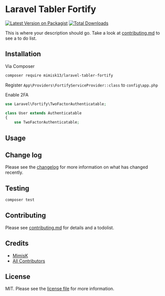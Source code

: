 # Laravel Tabler Fortify

[![Latest Version on Packagist][ico-version]][link-packagist]
[![Total Downloads][ico-downloads]][link-downloads]

This is where your description should go. Take a look at [contributing.md](contributing.md) to see a to do list.

## Installation

Via Composer

```bash
composer require mimisk13/laravel-tabler-fortify
```

Register `App\Providers\FortifyServiceProvider::class` to `config\app.php`

Enable 2FA

```php 
use Laravel\Fortify\TwoFactorAuthenticatable;

class User extends Authenticatable
{
    use TwoFactorAuthenticatable;

```

## Usage

## Change log

Please see the [changelog](changelog.md) for more information on what has changed recently.

## Testing

```bash
composer test
```

## Contributing

Please see [contributing.md](contributing.md) for details and a todolist.

## Credits

- [MimisK][link-author]
- [All Contributors][link-contributors]

## License

MIT. Please see the [license file](license.md) for more information.

[ico-version]: https://img.shields.io/packagist/v/mimisk13/laravel-tabler-fortify.svg?style=flat-square
[ico-downloads]: https://img.shields.io/packagist/dt/mimisk13/laravel-tabler-fortify.svg?style=flat-square

[link-packagist]: https://packagist.org/packages/mimisk13/laravel-tabler-fortify
[link-downloads]: https://packagist.org/packages/mimisk13/laravel-tabler-fortify
[link-author]: https://github.com/mimisk13
[link-contributors]: ../../contributors
